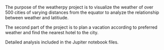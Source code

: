 The purpose of the weatherpy project is to visualize the weather of over 500 cities of varying distances from the equator to analyze the relationship between weather and latitiude.

The second part of the project is to plan a vacation according to preferred weather and find the nearest hotel to the city.

Detailed analysis included in the Jupiter notebook files.
